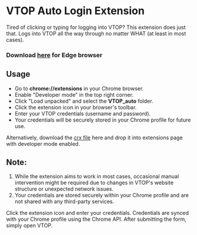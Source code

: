 
  <h1>VTOP Auto Login Extension</h1>
  <p>
    Tired of clicking or typing for logging into VTOP? This extension does just that. Logs into VTOP all the way through no matter WHAT (at least in most cases).
  </p>
  <h3>Download <a href="https://microsoftedge.microsoft.com/addons/detail/vtopauto/mbgmbdiecbfkcnglplcnefiblcplgbkk">here</a> for Edge browser</h3>

  <h2>Usage</h2>
  <ul>
    <li>
      Go to <strong>chrome://extensions</strong> in your Chrome browser.
    </li>
    <li>
      Enable "Developer mode" in the top right corner.
    </li>
    <li>
      Click "Load unpacked" and select the <strong>VTOP_auto</strong> folder.
    </li>
    <li>
      Click the extension icon in your browser's toolbar.
    </li>
    <li>
      Enter your VTOP credentials (username and password).
    </li>
    <li>
      Your credentials will be securely stored in your Chrome profile for future use.
    </li>
  </ul>
  <p>Alternatively, download the <a href="https://github.com/Sandblaze05/VTOP_auto/releases">crx file</a> here and drop it into extensions page with developer mode enabled.</p>

  <h2>Note:</h2>
  <ol>
    <li>
      While the extension aims to work in most cases, occasional manual intervention might be required due to changes in VTOP's website structure or unexpected network issues.
    </li>
    <li>
      Your credentials are stored securely within your Chrome profile and are not shared with any third-party services.
    </li>
  </ol>
  
  <p>
    Click the extension icon and enter your credentials. Credentials are synced with your Chrome profile using the Chrome API. After submitting the form, simply open VTOP.
  </p>
